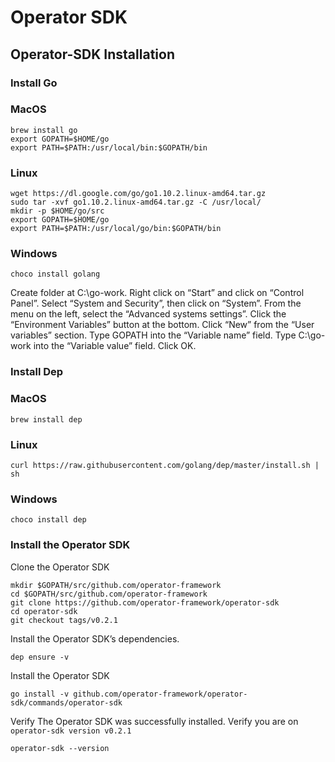 # Operator SDK

## Operator-SDK Installation

### Install Go

### MacOS
```
brew install go
export GOPATH=$HOME/go
export PATH=$PATH:/usr/local/bin:$GOPATH/bin
```
### Linux
```
wget https://dl.google.com/go/go1.10.2.linux-amd64.tar.gz
sudo tar -xvf go1.10.2.linux-amd64.tar.gz -C /usr/local/
mkdir -p $HOME/go/src
export GOPATH=$HOME/go
export PATH=$PATH:/usr/local/go/bin:$GOPATH/bin
```

### Windows
```
choco install golang
```

Create folder at C:\go-work.
Right click on “Start” and click on “Control Panel”. Select “System and Security”, then click on “System”.
From the menu on the left, select the “Advanced systems settings”.
Click the “Environment Variables” button at the bottom.
Click “New” from the “User variables” section.
Type GOPATH into the “Variable name” field.
Type C:\go-work into the “Variable value” field.
Click OK.

### Install Dep

### MacOS
`brew install dep`

### Linux
`curl https://raw.githubusercontent.com/golang/dep/master/install.sh | sh`

### Windows
`choco install dep`

### Install the Operator SDK

Clone the Operator SDK

```
mkdir $GOPATH/src/github.com/operator-framework
cd $GOPATH/src/github.com/operator-framework
git clone https://github.com/operator-framework/operator-sdk
cd operator-sdk
git checkout tags/v0.2.1
```

Install the Operator SDK’s dependencies.

`dep ensure -v`

Install the Operator SDK

`go install -v github.com/operator-framework/operator-sdk/commands/operator-sdk`

Verify The Operator SDK was successfully installed. Verify you are on `operator-sdk version v0.2.1`

`operator-sdk --version`
